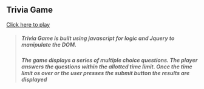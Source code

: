 ## Trivia Game
[Click here to play](https://nabiya15.github.io/TriviaGame/)

> ##### Trivia Game is built using javascript for logic and Jquery to manipulate the DOM.
> ##### The game displays a series of multiple choice questions. The player answers the questions within the allotted time limit. Once the time limit os over or the user presses the submit button the results are displayed



